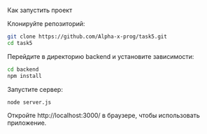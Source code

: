 Как запустить проект

Клонируйте репозиторий:
   ```bash
   git clone https://github.com/Alpha-x-prog/task5.git
   cd task5
```
Перейдите в директорию backend и установите зависимости:
```bash
cd backend
npm install
```
Запустите сервер:
```bash
node server.js
```
Откройте http://localhost:3000/ в браузере, чтобы использовать приложение.
